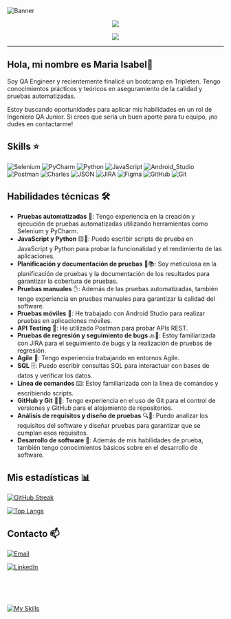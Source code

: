 


![Banner](https://github.com/sakura-mabahi/sakura-mabahi/assets/156149579/ad90578e-2261-4f85-9f88-92112be4d832)

<div id="header" align="center">
  
[![](https://img.shields.io/badge/LinkedIn-0077B5?style=for-the-badge&logo=linkedin&logoColor=white)](https://www.linkedin.com/in/mariaisabel-qa/)

<div id="header" align="center">
  
![](https://komarev.com/ghpvc/?username=sakura-mabahi-qa&color=blueviolet&style=flat-square)


---
<div id="header" align="left">

## Hola, mi nombre es Maria Isabel👋

Soy QA Engineer y recientemente finalicé un bootcamp en Tripleten. 
Tengo conocimientos prácticos y teóricos en aseguramiento de la calidad y pruebas automatizadas. 

Estoy buscando oportunidades para aplicar mis habilidades en un rol de Ingeniero QA Junior. 
Si crees que sería un buen aporte para tu equipo, ¡no dudes en contactarme!



## Skills ⭐

![Selenium](https://img.shields.io/badge/Selenium-43B02A?style=for-the-badge&logo=selenium&logoColor=white&labelColor=101010)
![PyCharm](https://img.shields.io/badge/PyCharm-1D3A40?style=for-the-badge&logo=pyCharm&logoColor=white&labelColor=101010)
![Python](https://img.shields.io/badge/Python-3776AB?style=for-the-badge&logo=python&logoColor=white&labelColor=101010)
![JavaScript](https://img.shields.io/badge/JavaScript-F7DF1E?style=for-the-badge&logo=JavaScript&logoColor=white&labelColor=101010)
![Android_Studio](https://img.shields.io/badge/Android_Studio-3DDC84?style=for-the-badge&logo=android-studio&logoColor=white&labelColor=101010)</br>
![Postman](https://img.shields.io/badge/Postman-EF5B25?style=for-the-badge&logo=Postman&logoColor=white&labelColor=101010)
![Charles](https://img.shields.io/badge/Charles-00008B?style=for-the-badge&logo=Charles&logoColor=white&labelColor=101010)
![JSON](https://img.shields.io/badge/JSON-FF8C00?style=for-the-badge&logo=JSON&logoColor=white&labelColor=101010)
![JIRA](https://img.shields.io/badge/JIRA-0052CC?style=for-the-badge&logo=JIRA&logoColor=white&labelColor=101010)
![Figma](https://img.shields.io/badge/Figma-800080?style=for-the-badge&logo=Figma&logoColor=white&labelColor=101010)
![GitHub](https://img.shields.io/badge/GitHub-181717?style=for-the-badge&logo=GitHub&logoColor=white&labelColor=101010)
![Git](https://img.shields.io/badge/Git-F05032?style=for-the-badge&logo=Git&logoColor=white&labelColor=101010)

## Habilidades técnicas 🛠️

- **Pruebas automatizadas** 🤖: Tengo experiencia en la creación y ejecución de pruebas automatizadas utilizando herramientas como Selenium y PyCharm.
- **JavaScript y Python** 🟨🐍: Puedo escribir scripts de prueba en JavaScript y Python para probar la funcionalidad y el rendimiento de las aplicaciones.
- **Planificación y documentación de pruebas** 📝📚: Soy meticulosa en la planificación de pruebas y la documentación de los resultados para garantizar la cobertura de pruebas.
- **Pruebas manuales** ✋: Además de las pruebas automatizadas, también tengo experiencia en pruebas manuales para garantizar la calidad del software.
- **Pruebas móviles** 📱: He trabajado con Android Studio para realizar pruebas en aplicaciones móviles.
- **API Testing** 🔗: He utilizado Postman para probar APIs REST.
- **Pruebas de regresión y seguimiento de bugs** 🔙🐜: Estoy familiarizada con JIRA para el seguimiento de bugs y la realización de pruebas de regresión.
- **Agile** 🔄: Tengo experiencia trabajando en entornos Agile.
- **SQL** 🗄️: Puedo escribir consultas SQL para interactuar con bases de datos y verificar los datos.
- **Línea de comandos** ⌨️: Estoy familiarizada con la línea de comandos y escribiendo scripts.
- **GitHub y Git** 🐙🌳: Tengo experiencia en el uso de Git para el control de versiones y GitHub para el alojamiento de repositorios.
- **Análisis de requisitos y diseño de pruebas** 🔍📐: Puedo analizar los requisitos del software y diseñar pruebas para garantizar que se cumplan esos requisitos.
- **Desarrollo de software** 💾: Además de mis habilidades de prueba, también tengo conocimientos básicos sobre en el desarrollo de software.

## Mis estadísticas 📊
[![GitHub Streak](http://github-readme-streak-stats.herokuapp.com?user=sakura-mabahi&theme=dark&background=000000)](https://git.io/streak-stats)

[![Top Langs](https://github-readme-stats.vercel.app/api/top-langs/?username=sakura-mabahi&layout=compact&theme=vision-friendly-dark)](https://github.com/sakura-mabahi/github-readme-stats)

## Contacto 📫
  
<a href="mailto:sakura.mabahi@gmail.com">
    <img src="https://img.shields.io/badge/Correo-sakura.mabahi@gmail.com-44a3f1?style=for-the-badge&logo=gmail&logoColor=white&labelColor=101010" alt="Email">
</a>

[![LinkedIn](https://img.shields.io/badge/LinkedIn-Maria_Isabel-0077B5?style=for-the-badge&logo=linkedin&logoColor=white&labelColor=101010)](https://www.linkedin.com/in/mariaisabel-qa)


</br>
</br>
</br>

<div id="header" align="left">
  
   [![My Skills](https://skillicons.dev/icons?i=selenium,pycharm,python,javascript,androidstudio,postman,figma,github,git)](https://skillicons.dev)

</div>






<!--
![API_Testing](https://img.shields.io/badge/API-00008B?style=for-the-badge&logo=API&logoColor=white&labelColor=101010)</br>
![Debugging](https://img.shields.io/badge/Debugging-FF0000?style=for-the-badge&logo=Debugging&logoColor=white&labelColor=101010)</br>
![Agile](https://img.shields.io/badge/Agile-FFA500?style=for-the-badge&logo=Agile&logoColor=white&labelColor=101010)</br>
![SQL](https://img.shields.io/badge/SQL-0000FF?style=for-the-badge&logo=SQL&logoColor=white&labelColor=101010)</br>
![Cygwin](https://img.shields.io/badge/Cygwin-228B22?style=for-the-badge&logo=Cygwin&logoColor=white&labelColor=101010)</br>
![DevTools](https://img.shields.io/badge/DevTools-808080?style=for-the-badge&logo=DevTools&logoColor=white&labelColor=101010)</br>
![REST](https://img.shields.io/badge/REST-2E8B57?style=for-the-badge&logo=REST&logoColor=white&labelColor=101010)</br>
-->
